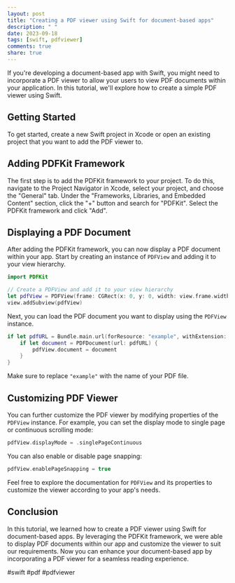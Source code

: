 ```yaml
---
layout: post
title: "Creating a PDF viewer using Swift for document-based apps"
description: " "
date: 2023-09-18
tags: [swift, pdfviewer]
comments: true
share: true
---
```


If you're developing a document-based app with Swift, you might need to incorporate a PDF viewer to allow your users to view PDF documents within your application. In this tutorial, we'll explore how to create a simple PDF viewer using Swift.

## Getting Started

To get started, create a new Swift project in Xcode or open an existing project that you want to add the PDF viewer to. 

## Adding PDFKit Framework

The first step is to add the PDFKit framework to your project. To do this, navigate to the Project Navigator in Xcode, select your project, and choose the "General" tab. Under the "Frameworks, Libraries, and Embedded Content" section, click the "+" button and search for "PDFKit". Select the PDFKit framework and click "Add".

## Displaying a PDF Document

After adding the PDFKit framework, you can now display a PDF document within your app. Start by creating an instance of `PDFView` and adding it to your view hierarchy. 

```swift
import PDFKit

// Create a PDFView and add it to your view hierarchy
let pdfView = PDFView(frame: CGRect(x: 0, y: 0, width: view.frame.width, height: view.frame.height))
view.addSubview(pdfView)
```

Next, you can load the PDF document you want to display using the `PDFView` instance. 

```swift
if let pdfURL = Bundle.main.url(forResource: "example", withExtension: "pdf") {
    if let document = PDFDocument(url: pdfURL) {
        pdfView.document = document
    }
}
```

Make sure to replace `"example"` with the name of your PDF file.

## Customizing PDF Viewer

You can further customize the PDF viewer by modifying properties of the `PDFView` instance. For example, you can set the display mode to single page or continuous scrolling mode:

```swift
pdfView.displayMode = .singlePageContinuous
```

You can also enable or disable page snapping:

```swift
pdfView.enablePageSnapping = true
```

Feel free to explore the documentation for `PDFView` and its properties to customize the viewer according to your app's needs.

## Conclusion

In this tutorial, we learned how to create a PDF viewer using Swift for document-based apps. By leveraging the PDFKit framework, we were able to display PDF documents within our app and customize the viewer to suit our requirements. Now you can enhance your document-based app by incorporating a PDF viewer for a seamless reading experience.

#swift #pdf #pdfviewer